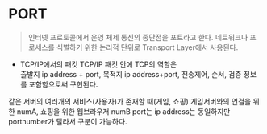 # PORT

> 인터넷 프로토콜에서 운영 체제 통신의 종단점을 포트라고 한다. 네트워크나 프로세스를 식별하기 위한 논리적 단위로 Transport Layer에서 사용된다.

- TCP/IP에서의 패킷
TCP/IP 패킷 안에 TCP의 역할은<br>
출발지 ip address + port, 목적지 ip address+port, 전송제어, 순서, 검증 정보<br>
를 포함함으로써 구현된다.<br>

같은 서버의 여러개의 서비스(사용자)가 존재할 때(게임, 쇼핑) 게임서버와의 연결을 위한 numA, 쇼핑을 위한 웹브라우저 numB port는 ip address는 동일하지만 portnumber가 달라서 구분이 가능하다.<br>

